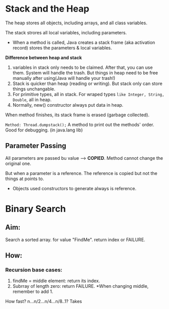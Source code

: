 # Stack and the Heap
The heap stores all objects, including arrays, and all class variables.

The stack strores all local variables, including parameters.


* When a method is called, Java creates a stack frame (aka activation record) stores the parameters & local variables.

**Difference between heap and stack**
1. variables in stack only needs to be claimed. After that, you can use them. System will handle the trash. But things in heap need to be free manually after using(Java will handle your trash!)
2. Stack is quicker than heap (reading or writing). But stack only can store things unchangable.
3. For primitive types, all in stack. For wraped types `like Integer, String, Double`, all in heap.
4. Normally, new() constructor always put data in heap.

 When method finishes, its stack frame is erased (garbage collected).

`Method: Thread.dumpstack();` A method to print out the methods' order. Good for debugging. (in java.lang lib)

## Parameter Passing
All parameters are passed bu value --> **COPIED**. Method cannot change the original one.

But when a parameter is a reference. The reference is copied but not the things at points to.

* Objects used constructors to generate always is reference. 


# Binary Search

## Aim: 
Search a sorted array. for value "FindMe". return index or FAILURE.

## How:
### Recursion base cases:
1. findMe = middle element: return its index.
2. Subrray of length zero: return FAILURE.
 *When changing middle, remember to add 1.

How fast? n...n/2...n/4...n/8..1?
Takes


